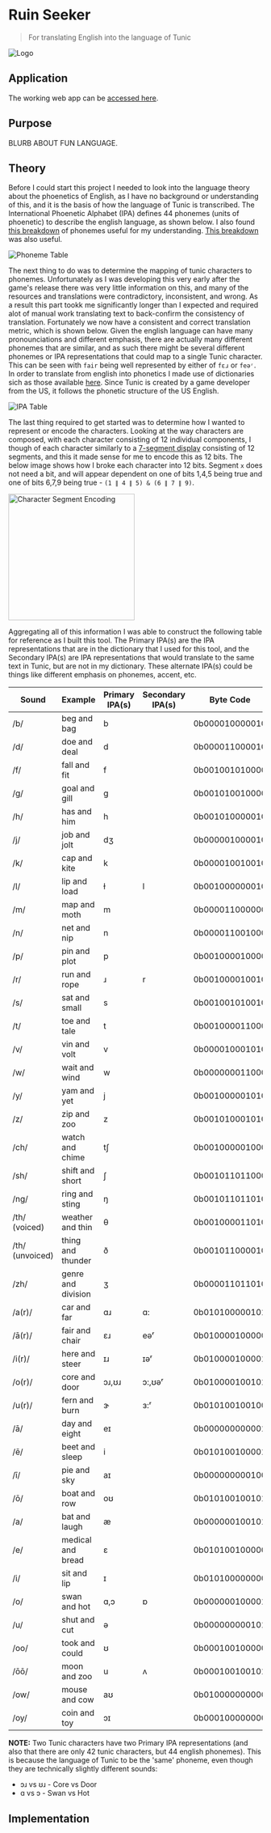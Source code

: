 # Ruin Seeker
> For translating English into the language of Tunic

![Logo](https://raw.githubusercontent.com/AncientAbysswalker/RuinSeeker/master/assets/fox.ico)

## Application
The working web app can be [accessed here](https://ruinseeker.cerberus-heuristics.com/).

## Purpose
BLURB ABOUT FUN LANGUAGE.

## Theory

Before I could start this project I needed to look into the language theory about the phoenetics of English, as I have no background or understanding of this, and it is the basis of how the language of Tunic is transcribed. The International Phoenetic Alphabet (IPA) defines 44 phonemes (units of phoenetic) to describe the english language, as shown below. I also found [this breakdown](https://magoosh.com/english-speaking/44-phonemes-in-english-and-other-sound-blends/) of phonemes useful for my understanding. [This breakdown](https://www.dyslexia-reading-well.com/44-phonemes-in-english.html) was also useful.

![Phoneme Table](https://raw.githubusercontent.com/AncientAbysswalker/RuinSeeker/master/readme/phoneme.jpg)

The next thing to do was to determine the mapping of tunic characters to phonemes. Unfortunately as I was developing this very early after the game's release there was very little information on this, and many of the resources and translations were contradictory, inconsistent, and wrong. As a result this part tookk me significantly longer than I expected and required alot of manual work translating text to back-confirm the consistency of translation. Fortunately we now have a consistent and correct translation metric, which is shown below. Given the english language can have many pronounciations and different emphasis, there are actually many different phonemes that are similar, and as such there might be several different phonemes or IPA representations that could map to a single Tunic character. This can be seen with ```fair``` being well represented by either of ```fɛɹ``` or ```fe‍əʳ```. In order to translate from english into phonetics I made use of dictionaries sich as those available [here](https://github.com/open-dict-data/ipa-dict). Since Tunic is created by a game developer from the US, it follows the phonetic structure of the US English.

![IPA Table](https://raw.githubusercontent.com/AncientAbysswalker/RuinSeeker/master/readme/trunic.png)

The last thing required to get started was to determine how I wanted to represent or encode the characters. Looking at the way characters are composed, with each character consisting of 12 individual components, I though of each character similarly to a [7-segment display](https://en.wikipedia.org/wiki/Seven-segment_display) consisting of 12 segments, and this it made sense for me to encode this as 12 bits. The below image shows how I broke each character into 12 bits. Segment ```x``` does not need a bit, and will appear dependent on one of bits 1,4,5 being true and one of bits 6,7,9 being true - ```(1 ∥ 4 ∥ 5) & (6 ∥ 7 ∥ 9)```.

<img alt="Character Segment Encoding" src="https://raw.githubusercontent.com/AncientAbysswalker/RuinSeeker/master/readme/full_rune.png" width="250">

Aggregating all of this information I was able to construct the following table for reference as I built this tool. The Primary IPA(s) are the IPA representations that are in the dictionary that I used for this tool, and the Secondary IPA(s) are IPA representations that would translate to the same text in Tunic, but are not in my dictionary. These alternate IPA(s) could be things like different emphasis on phonemes, accent, etc.


| Sound           | Example            | Primary IPA(s) | Secondary IPA(s) | Byte Code      |
|-----------------|--------------------|----------------|------------------|----------------|
| /b/             | beg and bag        | b              |                  | 0b000010000010 |
| /d/             | doe and deal       | d              |                  | 0b000011000010 |
| /f/             | fall and fit       | f              |                  | 0b001001010000 |
| /g/             | goal and gill      | ɡ              |                  | 0b001010010000 |
| /h/             | has and him        | h              |                  | 0b001010000010 |
| /j/             | job and jolt       | dʒ             |                  | 0b000001000010 |
| /k/             | cap and kite       | k              |                  | 0b000010010010 |
| /l/             | lip and load       | ɫ              | l                | 0b001000000010 |
| /m/             | map and moth       | m              |                  | 0b000011000000 |
| /n/             | net and nip        | n              |                  | 0b000011001000 |
| /p/             | pin and plot       | p              |                  | 0b001000010000 |
| /r/             | run and rope       | ɹ              | r                | 0b001000010010 |
| /s/             | sat and small      | s              |                  | 0b001001010010 |
| /t/             | toe and tale       | t              |                  | 0b001000011000 |
| /v/             | vin and volt       | v              |                  | 0b000010001010 |
| /w/             | wait and wind      | w              |                  | 0b000000011000 |
| /y/             | yam and yet        | j              |                  | 0b001000001010 |
| /z/             | zip and zoo        | z              |                  | 0b001010001010 |
| /ch/            | watch and chime    | tʃ             |                  | 0b001000001000 |
| /sh/            | shift and short    | ʃ              |                  | 0b001011011000 |
| /ng/            | ring and sting     | ŋ              |                  | 0b001011011010 |
| /th/ (voiced)   | weather and thin   | θ              |                  | 0b001000011010 |
| /th/ (unvoiced) | thing and thunder  | ð              |                  | 0b001011000010 |
| /zh/            | genre and division | ʒ              |                  | 0b000011011010 |
| /a(r)/          | car and far        | ɑɹ             | ɑ:               | 0b010100000101 |
| /ā(r)/          | fair and chair     | ɛɹ             | e‍əʳ              | 0b010000100000 |
| /i(r)/          | here and steer     | ɪɹ             | ɪəʳ              | 0b010000100001 |
| /o(r)/          | core and door      | ɔɹ,ʊɹ          | ɔ:,ʊəʳ           | 0b010000100101 |
| /u(r)/          | fern and burn      | ɝ              | ɜ:ʳ              | 0b010100100100 |
| /ā/             | day and eight      | eɪ             |                  | 0b000000000001 |
| /ē/             | beet and sleep     | i              |                  | 0b010100100001 |
| /ī/             | pie and sky        | aɪ             |                  | 0b000000000100 |
| /ō/             | boat and row       | oʊ             |                  | 0b010100100101 |
| /a/             | bat and laugh      | æ              |                  | 0b000000100101 |
| /e/             | medical and bread  | ɛ              |                  | 0b010100100000 |
| /i/             | sit and lip        | ɪ              |                  | 0b010100000000 |
| /o/             | swan and hot       | ɑ,ɔ            | ɒ                | 0b000000100001 |
| /u/             | shut and cut       | ə              |                  | 0b000000000101 |
| /oo/            | took and could     | ʊ              |                  | 0b000100100000 |
| /ōō/            | moon and zoo       | u              | ʌ                | 0b000100100101 |
| /ow/            | mouse and cow      | aʊ             |                  | 0b010000000000 |
| /oy/            | coin and toy       | ɔɪ             |                  | 0b000100000000 |          |

**NOTE:** Two Tunic characters have two Primary IPA representations (and also that there are only 42 tunic characters, but 44 english phonemes). This is because the language of Tunic to be the 'same' phoneme, even though they are technically slightly different sounds:
* ɔɹ vs ʊɹ - Core vs Door
* ɑ vs ɔ - Swan vs Hot

## Implementation

